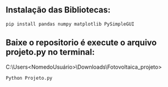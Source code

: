 ## Instalação das Bibliotecas:
```
pip install pandas numpy matplotlib PySimpleGUI
```

## Baixe o repositorio é execute o arquivo projeto.py no terminal:

C:\Users\<NomedoUsuário>\Downloads\Fotovoltaica_projeto>

```
Python Projeto.py

```

